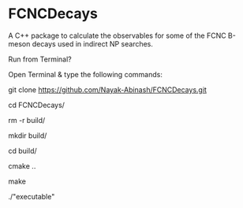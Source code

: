 # FCNCDecays

A C++ package to calculate the observables for some of the FCNC B-meson decays used in indirect NP searches.

Run from Terminal?

Open Terminal & type the following commands:

git clone https://github.com/Nayak-Abinash/FCNCDecays.git

cd FCNCDecays/

rm -r build/

mkdir build/

cd build/

cmake ..

make

./"executable"
